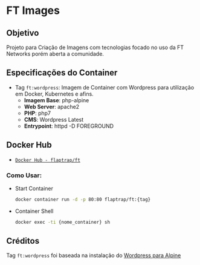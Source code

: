 FT Images
=========

Objetivo
--------

Projeto para Criação de Imagens com tecnologias focado no uso da FT Networks porém aberta a comunidade.

Especificações do Container
---------------------------

* Tag `ft:wordpress`: Imagem de Container com Wordpress para utilização em Docker, Kubernetes e afins.
	- **Imagem Base**: php-alpine
	- **Web Server**: apache2
	- **PHP**: php7
	- **CMS**: Wordpress Latest 
	- **Entrypoint**: httpd -D FOREGROUND

Docker Hub
----------

* [`Docker Hub - flaptrap/ft`](https://hub.docker.com/r/flaptrap/ft)

### Como Usar:
* Start Container
  ```bash
  docker container run -d -p 80:80 flaptrap/ft:{tag}
  ```
* Container Shell
  ```bash
  docker exec -ti {nome_container} sh
  ```

Créditos
--------

Tag `ft:wordpress` foi baseada na instalação do [Wordpress para Alpine](https://wiki.alpinelinux.org/wiki/WordPress)
